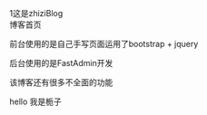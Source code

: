 1这是zhiziBlog    
博客首页


前台使用的是自己手写页面运用了bootstrap + jquery
   
后台使用的是FastAdmin开发
    
该博客还有很多不全面的功能     

hello 我是栀子   
